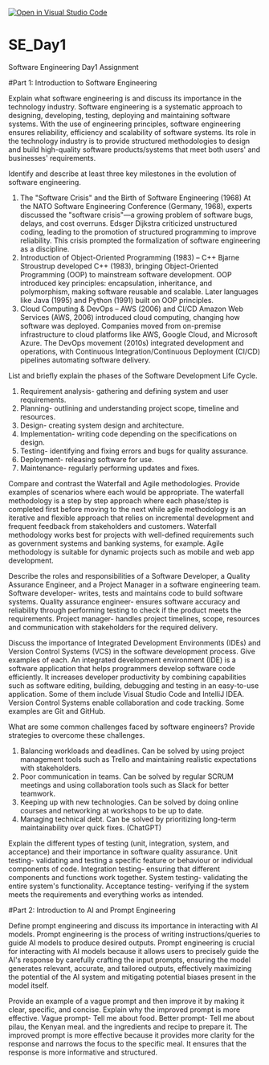 [![Open in Visual Studio Code](https://classroom.github.com/assets/open-in-vscode-2e0aaae1b6195c2367325f4f02e2d04e9abb55f0b24a779b69b11b9e10269abc.svg)](https://classroom.github.com/online_ide?assignment_repo_id=18362681&assignment_repo_type=AssignmentRepo)
# SE_Day1
Software Engineering Day1 Assignment

#Part 1: Introduction to Software Engineering

Explain what software engineering is and discuss its importance in the technology industry.
Software engineering is a systematic approach to designing, developing, testing, deploying and maintaining software systems. With the use of engineering principles, software engineering ensures reliability, efficiency and scalability of software systems. 
Its role in the technology industry is to provide structured methodologies to design and build high-quality software products/systems that meet both users' and businesses' requirements.


Identify and describe at least three key milestones in the evolution of software engineering.
1. The "Software Crisis" and the Birth of Software Engineering (1968)
At the NATO Software Engineering Conference (Germany, 1968), experts discussed the "software crisis"—a growing problem of software bugs, delays, and cost overruns.
Edsger Dijkstra criticized unstructured coding, leading to the promotion of structured programming to improve reliability. This crisis prompted the formalization of software engineering as a discipline.
2. Introduction of Object-Oriented Programming (1983) – C++
Bjarne Stroustrup developed C++ (1983), bringing Object-Oriented Programming (OOP) to mainstream software development. OOP introduced key principles: encapsulation, inheritance, and polymorphism, making software reusable and scalable. Later languages like Java (1995) and Python (1991) built on OOP principles.
3. Cloud Computing & DevOps – AWS (2006) and CI/CD
Amazon Web Services (AWS, 2006) introduced cloud computing, changing how software was deployed. Companies moved from on-premise infrastructure to cloud platforms like AWS, Google Cloud, and Microsoft Azure. The DevOps movement (2010s) integrated development and operations, with Continuous Integration/Continuous Deployment (CI/CD) pipelines automating software delivery.


List and briefly explain the phases of the Software Development Life Cycle.
1. Requirement analysis- gathering and defining system and user requirements.
2. Planning- outlining and understanding project scope, timeline and resources.
3. Design- creating system design and architecture.
4. Implementation- writing code depending on the specifications on design.
5. Testing- identifying and fixing errors and bugs for quality assurance.
6. Deployment- releasing software for use.
7. Maintenance- regularly performing updates and fixes.

Compare and contrast the Waterfall and Agile methodologies. Provide examples of scenarios where each would be appropriate.
The waterfall methodology is a step by step approach where each phase/step is completed first before moving to the next while agile methodology is an iterative and flexible approach that relies on incremental development and frequent feedback from stakeholders and customers. Waterfall methodology works best for projects with well-defined requirements such as government systems and banking systems, for example. Agile methodology is suitable for dynamic projects such as mobile and web app development.


Describe the roles and responsibilities of a Software Developer, a Quality Assurance Engineer, and a Project Manager in a software engineering team.
Software developer- writes, tests and maintains code to build software systems.
Quality assurance engineer- ensures software accuracy and reliability through performing testing to check if the product meets the requirements.
Project manager- handles project timelines, scope, resources and communication with stakeholders for the required delivery.


Discuss the importance of Integrated Development Environments (IDEs) and Version Control Systems (VCS) in the software development process. Give examples of each.
An integrated development environment (IDE) is a software application that helps programmers develop software code efficiently. It increases developer productivity by combining capabilities such as software editing, building, debugging and testing in an easy-to-use application. Some of them include Visual Studio Code and IntelliJ IDEA. Version Control Systems enable collaboration and code tracking. Some examples are Git and GitHub.

What are some common challenges faced by software engineers? Provide strategies to overcome these challenges.
1. Balancing workloads and deadlines. Can be solved by using project management tools such as Trello and maintaining realistic expectations with stakeholders.
2. Poor communication in teams. Can be solved by regular SCRUM meetings and using collaboration tools such as Slack for better teamwork.
3. Keeping up with new technologies. Can be solved by doing online courses and networking at workshops to be up to date.
4. Managing technical debt. Can be solved by prioritizing long-term maintainability over quick fixes. (ChatGPT)


Explain the different types of testing (unit, integration, system, and acceptance) and their importance in software quality assurance.
Unit testing- validating and testing a specific feature or behaviour or individual components of code.
Integration testing- ensuring that different components and functions work together.
System testing- validating the entire system's functionality.
Acceptance testing- verifying if the system meets the requirements and everything works as intended.


#Part 2: Introduction to AI and Prompt Engineering


Define prompt engineering and discuss its importance in interacting with AI models.
Prompt engineering is the process of writing instructions/queries to guide AI models to produce desired outputs. Prompt engineering is crucial for interacting with AI models because it allows users to precisely guide the AI's response by carefully crafting the input prompts, ensuring the model generates relevant, accurate, and tailored outputs, effectively maximizing the potential of the AI system and mitigating potential biases present in the model itself. 

Provide an example of a vague prompt and then improve it by making it clear, specific, and concise. Explain why the improved prompt is more effective.
Vague prompt- Tell me about food.
Better prompt- Tell me about pilau, the Kenyan meal. and the ingredients and recipe to prepare it.
The improved prompt is more effective because it provides more clarity for the response and narrows the focus to the specific meal. It ensures that the response is more informative and structured.
